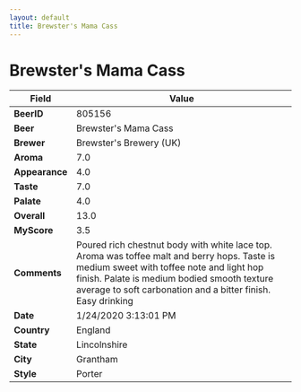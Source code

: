 ```yaml
---
layout: default
title: Brewster's Mama Cass
---
```


# Brewster's Mama Cass

| Field         | Value     |
|---------------|-----------|
| **BeerID** | 805156 |
| **Beer** | Brewster's Mama Cass |
| **Brewer** | Brewster&#39;s Brewery (UK) |
| **Aroma** | 7.0 |
| **Appearance** | 4.0 |
| **Taste** | 7.0 |
| **Palate** | 4.0 |
| **Overall** | 13.0 |
| **MyScore** | 3.5 |
| **Comments** | Poured rich chestnut body with white lace top. Aroma was toffee malt and berry hops. Taste is medium sweet with toffee note and light hop finish. Palate is medium bodied smooth texture average to soft carbonation and a bitter finish. Easy drinking |
| **Date** | 1/24/2020 3:13:01 PM |
| **Country** | England |
| **State** | Lincolnshire |
| **City** | Grantham |
| **Style** | Porter |

